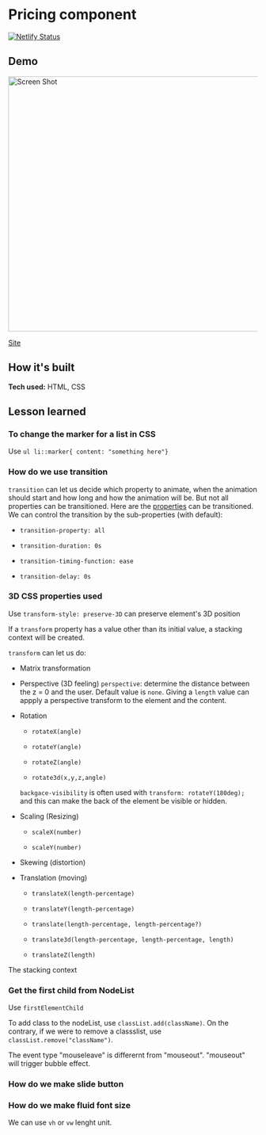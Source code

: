 # Pricing component

[![Netlify Status](https://api.netlify.com/api/v1/badges/8dd3688a-8f84-4c53-8702-a2cd7fcbe574/deploy-status)](https://app.netlify.com/sites/doggiekibbles/deploys)

## Demo

<img width="515" alt="Screen Shot" src="https://user-images.githubusercontent.com/51871665/122101457-2bafe380-cdc9-11eb-87fa-05396ee4cd60.png">

[Site](https://doggiekibbles.netlify.app)

## How it's built
**Tech used:** HTML, CSS

## Lesson learned

### To change the marker for a list in CSS

Use `ul li::marker{ content: "something here"}`

### How do we use transition

`transition` can let us decide which property to animate, when the animation should start and how long and how the animation will be. But not all properties can be transitioned. Here are the [properties](https://developer.mozilla.org/en-US/docs/Web/CSS/CSS_animated_properties) can be transitioned. 
We can control the transition by the sub-properties (with default):

- `transition-property: all`

- `transition-duration: 0s`

- `transition-timing-function: ease`

- `transition-delay: 0s`


### 3D CSS properties used 

Use `transform-style: preserve-3D` can preserve element's 3D position

If a `transform` property has a value other than its initial value, a stacking context will be created. 

`transform` can let us do:

- Matrix transformation

- Perspective (3D feeling)
    `perspective`: determine the distance between the z = 0 and the user. Default value is `none`. Giving a `length` value can appply a perspective transform to the element and the content. 

- Rotation

    - `rotateX(angle)`

    - `rotateY(angle)`

    - `rotateZ(angle)`

    - `rotate3d(x,y,z,angle)`
    
    `backgace-visibility` is often used with `transform: rotateY(180deg);` and this can make the back of the element be visible or hidden.  

- Scaling (Resizing)

    - `scaleX(number)`

    - `scaleY(number)`

- Skewing (distortion)

- Translation (moving)

    - `translateX(length-percentage)`

    - `translateY(length-percentage)`

    - `translate(length-percentage, length-percentage?)`

    - `translate3d(length-percentage, length-percentage, length)`

    - `translateZ(length)`

The stacking context 




### Get the first child from NodeList

Use `firstElementChild`

To add class to the nodeList, use `classList.add(className)`. On the contrary, if we were to remove a classslist, use `classList.remove("className")`. 

The event type "mouseleave" is differernt from "mouseout". "mouseout" will trigger bubble effect.  

### How do we make slide button
### How do we make fluid font size

We can use `vh` or `vw` lenght unit. 
